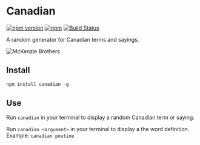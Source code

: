# Canadian

[![npm version](https://badge.fury.io/js/canadian.svg)](http://badge.fury.io/js/canadian) [![npm](https://img.shields.io/npm/dm/canadian.svg)](https://github.com/ryanburgess/canadian) [![Build Status](https://travis-ci.org/ryanburgess/canadian.svg?branch=master)](https://travis-ci.org/ryanburgess/canadian)

A random generator for Canadian terms and sayings.

![McKenzie Brothers](https://raw.github.com/ryanburgess/canadian/master/mckenzie-brothers.jpg)

## Install

```js
npm install canadian -g
```

## Use
Run ```canadian``` in your terminal to display a random Canadian term or saying.

Run ```canadian <argument>``` in your terminal to display a the word definition. Example: ```canadian poutine```
